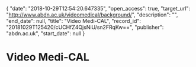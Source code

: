 {
  "date": "2018-10-29T12:54:20.647335", 
  "open_access": true, 
  "target_url": "http://www.abdn.ac.uk/videomedical/background/", 
  "description": "", 
  "end_date": null, 
  "title": "Video Medi-CAL", 
  "record_id": "20181029T125420/cUCHfZ4QjsNiU/sn2FRqKw==", 
  "publisher": "abdn.ac.uk", 
  "start_date": null
}

# Video Medi-CAL

